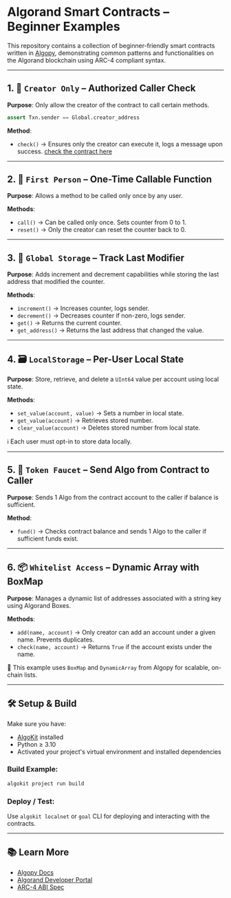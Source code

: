 

# Algorand Smart Contracts – Beginner Examples

This repository contains a collection of beginner-friendly smart contracts written in [Algopy](https://github.com/algorandfoundation/algopy), demonstrating common patterns and functionalities on the Algorand blockchain using ARC-4 compliant syntax.

---

## 1. 🔐 `Creator Only` – Authorized Caller Check

**Purpose**: Only allow the creator of the contract to call certain methods.

```python
assert Txn.sender == Global.creator_address
```

**Method**:

* `check()` → Ensures only the creator can execute it, logs a message upon success.
[check the contract here](./projects/beginner-contract/smart_contracts/creator_only/contract.py)
---

## 2. 🧮 `First Person` – One-Time Callable Function

**Purpose**: Allows a method to be called only once by any user.

**Methods**:

* `call()` → Can be called only once. Sets counter from 0 to 1.
* `reset()` → Only the creator can reset the counter back to 0.

---

## 3. 🔄 `Global Storage` – Track Last Modifier

**Purpose**: Adds increment and decrement capabilities while storing the last address that modified the counter.

**Methods**:

* `increment()` → Increases counter, logs sender.
* `decrement()` → Decreases counter if non-zero, logs sender.
* `get()` → Returns the current counter.
* `get_address()` → Returns the last address that changed the value.

---

## 4. 🗃️ `LocalStorage` – Per-User Local State

**Purpose**: Store, retrieve, and delete a `UInt64` value per account using local state.

**Methods**:

* `set_value(account, value)` → Sets a number in local state.
* `get_value(account)` → Retrieves stored number.
* `clear_value(account)` → Deletes stored number from local state.

ℹ️ Each user must opt-in to store data locally.

---

## 5. 💸 `Token Faucet` – Send Algo from Contract to Caller

**Purpose**: Sends 1 Algo from the contract account to the caller if balance is sufficient.

**Method**:

* `fund()` → Checks contract balance and sends 1 Algo to the caller if sufficient funds exist.

---

## 6. 📦 `Whitelist Access` – Dynamic Array with BoxMap

**Purpose**: Manages a dynamic list of addresses associated with a string key using Algorand Boxes.

**Methods**:

* `add(name, account)` → Only creator can add an account under a given name. Prevents duplicates.
* `check(name, account)` → Returns `True` if the account exists under the name.

📌 This example uses `BoxMap` and `DynamicArray` from Algopy for scalable, on-chain lists.

---

## 🛠️ Setup & Build

Make sure you have:

* [AlgoKit](https://github.com/algorandfoundation/algokit-cli) installed
* Python ≥ 3.10
* Activated your project's virtual environment and installed dependencies

### Build Example:

```bash
algokit project run build
```

### Deploy / Test:

Use `algokit localnet` or `goal` CLI for deploying and interacting with the contracts.

---

## 📚 Learn More

* [Algopy Docs](https://github.com/algorandfoundation/algopy)
* [Algorand Developer Portal](https://developer.algorand.org)
* [ARC-4 ABI Spec](https://github.com/algorandfoundation/ARCs/blob/main/ARCs/arc-0004.md)
